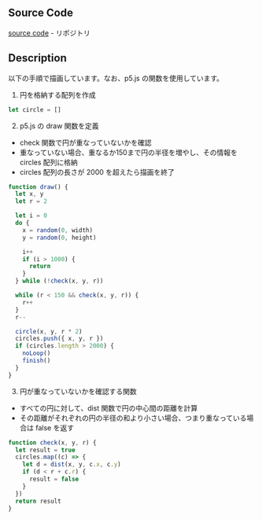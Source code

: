 ## Source Code

[source code](https://github.com/Riku-mono/generative-art-gallery/blob/main/public/ArtData/004/main.html) - リポジトリ

## Description

以下の手順で描画しています。なお、p5.js の関数を使用しています。

1. 円を格納する配列を作成

```javascript
let circle = []
```

2. p5.js の draw 関数を定義

- check 関数で円が重なっていないかを確認
- 重なっていない場合、重なるか150まで円の半径を増やし、その情報を circles 配列に格納
- circles 配列の長さが 2000 を超えたら描画を終了

```javascript
function draw() {
  let x, y
  let r = 2

  let i = 0
  do {
    x = random(0, width)
    y = random(0, height)

    i++
    if (i > 1000) {
      return
    }
  } while (!check(x, y, r))

  while (r < 150 && check(x, y, r)) {
    r++
  }
  r--

  circle(x, y, r * 2)
  circles.push({ x, y, r })
  if (circles.length > 2000) {
    noLoop()
    finish()
  }
}
```

3. 円が重なっていないかを確認する関数

- すべての円に対して、dist 関数で円の中心間の距離を計算
- その距離がそれぞれの円の半径の和より小さい場合、つまり重なっている場合は false を返す

```javascript
function check(x, y, r) {
  let result = true
  circles.map((c) => {
    let d = dist(x, y, c.x, c.y)
    if (d < r + c.r) {
      result = false
    }
  })
  return result
}
```
